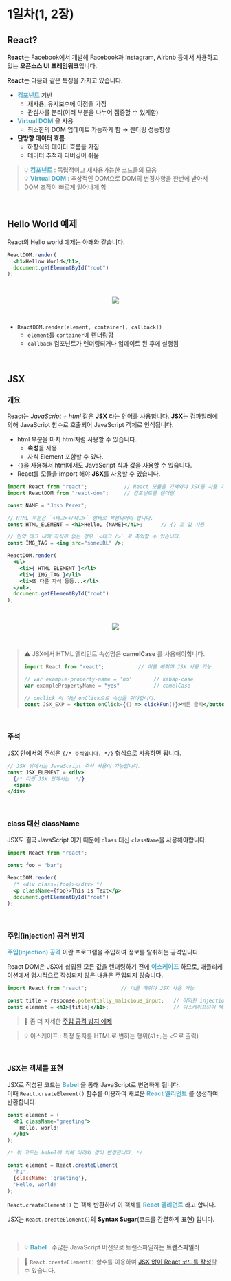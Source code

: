 # 1일차(1, 2장)

## React?

**React**는 Facebook에서 개발해 Facebook과 Instagram, Airbnb 등에서 사용하고 있는 **오픈소스 UI 프레임워크**입니다.

**React**는 다음과 같은 특징을 가지고 있습니다.

- **<span style="color: #4ca8c7">컴포넌트</span>** 기반
  - 재사용, 유지보수에 이점을 가짐
  - 관심사를 분리(여러 부분을 나누어 집중할 수 있게함)
- **<span style="color: #4ca8c7">Virtual DOM</span>** 을 사용
  - 최소한의 DOM 업데이트 가능하게 함 &rarr; 렌더링 성능향상
- **단방향 데이터 흐름**
  - 하향식의 데이터 흐름을 가짐
  - 데이터 추척과 디버깅이 쉬움

> 💡 **<span style="color: #4ca8c7">컴포넌트</span>** : 독립적이고 재사용가능한 코드들의 모음  
> 💡 **<span style="color: #4ca8c7">Virtual DOM</span>** : 추상적인 DOM으로 DOM의 변경사항을 한번에 받아서 DOM 조작이 빠르게 일어나게 함

<br/>

## Hello World 예제

React의 Hello world 예제는 아래와 같습니다.

```jsx
ReactDOM.render(
  <h1>Hellow World</h1>,  
  document.getElementById("root")
);
```

<br />

<p align="center">
  <img src="./images/hello_world.PNG" />
</p>

<br />

- `ReactDOM.render(element, container[, callback])`
  - `element`를 `container`에 렌더링함
  - `callback` 컴포넌트가 렌더링되거나 업데이트 된 후에 실행됨

<br />

## JSX

### 개요

React는 _JavaScript + html_ 같은 **JSX** 라는 언어를 사용합니다.
**JSX**는 컴파일러에 의해 JavaScript 함수로 호출되어 JavaScript 객체로 인식됩니다.

- html 부분을 마치 html처럼 사용할 수 있습니다.
  - **속성**을 사용
  - 자식 Element 포함할 수 있다.
- `{}`을 사용해서 html에서도 JavaScript 식과 값을 사용할 수 있습니다.
- React를 모듈을 import 해야 **JSX**를 사용할 수 있습니다.

```jsx
import React from "react";            // React 모듈을 가져와야 JSX를 사용 가능
import ReactDOM from "react-dom";     // 컴포넌트를 렌더링

const NAME = "Josh Perez";

// HTML 부분은 `<태그></태그>` 형태로 작성되어야 합니다.
const HTML_ELEMENT = <h1>Hello, {NAME}</h1>;      // {} 로 값 사용

// 만약 태그 내에 자식이 없는 경우 `<태그 />` 로 축약할 수 있습니다.
const IMG_TAG = <img src="someURL" />;

ReactDOM.render(
  <ul>
    <li>{ HTML_ELEMENT }</li>
    <li>{ IMG_TAG }</li>
    <li>또 다른 자식 등등...</li>
  </ul>,
  document.getElementById("root")
);
```

<br/>

<p align="center">
  <img src="./images/ex_2.PNG" />
</p>

<br/>

> ⚠️ JSX에서 HTML 엘리먼트 속성명은 **camelCase** 를 사용해야합니다.
>
> ```jsx
> import React from "react";           // 이를 해줘야 JSX 사용 가능
> 
> // var example-property-name = 'no'       // kabap-case
> var examplePropertyName = "yes"           // camelCase
>
> // onclick 이 아닌 onClick으로 속성을 줘야합니다.
> const JSX_EXP = <button onClick={() => clickFun()}>버튼 클릭</button>
> ```

<br/>

### 주석

JSX 안에서의 주석은 `{/* 주석입니다. */}` 형식으로 사용하면 됩니다.

```jsx
// JSX 밖에서는 JavaScript 주석 사용이 가능합니다.
const JSX_ELEMENT = <div>
  {/* 다만 JSX 안에서는  */}
  <span>
</div>
```

<br/>

### class 대신 className

JSX도 결국 JavaScript 이기 때문에 `class` 대신 `className`을 사용해야합니다.

```jsx
import React from "react";

const foo = "bar";

ReactDOM.render(
  /* <div class={foo}></div> */
  <p className={foo}>This is Text</p>
  document.getElementById("root")
);
```

<br/>

### 주입(injection) 공격 방지

**<span style="color: #4ca8c7">주입(injection) 공격</span>** 이란 프로그램을 주입하여 정보를 탈취하는 공격입니다.

React DOM은 JSX에 삽입된 모든 값을 렌더링하기 전에 **<span style="color: #4ca8c7">이스케이프</span>** 하므로, 애플리케이션에서 명시적으로 작성되지 않은 내용은 주입되지 않습니다.

```jsx
import React from "react";           // 이를 해줘야 JSX 사용 가능

const title = response.potentially_malicious_input;   // 어떠한 injection 코드
const element = <h1>{title}</h1>;                     // 이스케이프되어 텍스트로만 출력됩니다.
```

> 📖 좀 더 자세한 [주입 공격 방지 예제](https://stackoverflow.com/questions/57746377/react-documentation-jsx-prevents-injection-attacks)

> 💡 이스케이프 : 특정 문자를 HTML로 변하는 행위(`&lt;`는 `<`으로 출력)

<br/>

### JSX는 객체를 표현

JSX로 작성된 코드는 **<span style="color: #4ca8c7">Babel</span>** 을 통해 JavaScript로 변경하게 됩니다.  
이때  `React.createElement()` 함수를 이용하여 새로운 **<span style="color: #4ca8c7">React 엘리먼트</span>**
를 생성하여 반환합니다.

```jsx
const element = (
  <h1 className="greeting">
    Hello, world!
  </h1>
);

/* 위 코드는 babel에 의해 아래와 같이 변경됩니다. */

const element = React.createElement(
  'h1',
  {className: 'greeting'},
  'Hello, world!'
);
```

`React.createElement()` 는 객체 반환하며 이 객체를 **<span style="color: #4ca8c7">React 엘리먼트</span>** 라고 합니다.

JSX는 `React.createElement()`의 **Syntax Sugar**(코드를 간결하게 표현) 입니다.

<br/>

> 💡 **<span style="color: #4ca8c7">Babel</span>** : 수많은 JavaScript 버전으로 트랜스파일하는 **트랜스파일러**

> 📖 `React.createElement()` 함수를 이용하여 [JSX 없이 React 코드를 작성](https://ko.reactjs.org/docs/react-without-jsx.html)할 수 있습니다.
